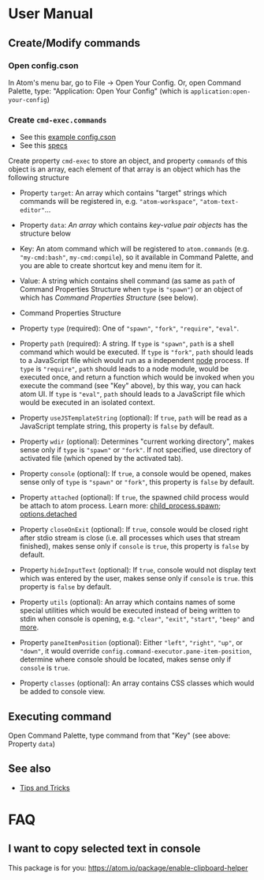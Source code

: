 
# User Manual

## Create/Modify commands

### Open config.cson

In Atom's menu bar, go to File &rarr; Open Your Config.
Or, open Command Palette, type: "Application: Open Your Config" (which is `application:open-your-config`)

### Create `cmd-exec.commands`

 * See this [example config.cson](../../examples/config.cson#L12)
 * See this [specs](../specs/config.cmd-exec.commands.txt)

Create property `cmd-exec` to store an object, and property `commands` of this object is an array, each element of that array is an object which has the following structure

 - Property `target`: An array which contains "target" strings which commands will be registered in, e.g. `"atom-workspace"`, `"atom-text-editor"`...

 - Property `data`: *An array* which contains *key-value pair objects* has the structure below

  - Key: An atom command which will be registered to `atom.commands` (e.g. `"my-cmd:bash"`, `my-cmd:compile`), so it available in Command Palette, and you are able to create shortcut key and menu item for it.

  - Value: A string which contains shell command (as same as `path` of Command Properties Structure when `type` is `"spawn"`) or an object of which has *Command Properties Structure* (see below).

 - Command Properties Structure

  - Property `type` (required): One of `"spawn"`, `"fork"`, `"require"`, `"eval"`.

  - Property `path` (required): A string. If `type` is `"spawn"`, `path` is a shell command which would be executed. If `type` is `"fork"`, `path` should leads to a JavaScript file which would run as a independent [node](https://nodejs.org) process. If `type` is `"require"`, `path` should leads to a node module, would be executed once, and return a function which would be invoked when you execute the command (see "Key" above), by this way, you can hack atom UI. If `type` is `"eval"`, `path` should leads to a JavaScript file which would be executed in an isolated context.

  - Property `useJSTemplateString` (optional): If `true`, `path` will be read as a JavaScript template string, this property is `false` by default.

  - Property `wdir` (optional): Determines "current working directory", makes sense only if `type` is `"spawn"` or `"fork"`. If not specified, use directory of activated file (which opened by the activated tab).

  - Property `console` (optional): If `true`, a console would be opened, makes sense only of `type` is `"spawn"` or `"fork"`, this property is `false` by default.
  
  - Property `attached` (optional): If `true`, the spawned child process would be attach to atom process. Learn more: [child_process.spawn](https://nodejs.org/api/child_process.html#child_process_child_process_spawn_command_args_options); [options.detached](https://nodejs.org/api/child_process.html#child_process_options_detached)

  - Property `closeOnExit` (optional): If `true`, console would be closed right after stdio stream is close (i.e. all processes which uses that stream finished), makes sense only if `console` is `true`, this property is `false` by default.

  - Property `hideInputText` (optional): If `true`, console would not display text which was entered by the user, makes sense only if `console` is `true`. this property is `false` by default.

  - Property `utils` (optional): An array which contains names of some special utilities which would be executed instead of being written to stdin when console is opening, e.g. `"clear"`, `"exit"`, `"start"`, `"beep"` and [more](https://github.com/ksxatompackages/cmd-exec/blob/master/lib/special-commands.js#L98).

  - Property `paneItemPosition` (optional): Either `"left"`, `"right"`, `"up"`, or `"down"`, it would override `config.command-executor.pane-item-position`, determine where console should be located, makes sense only if `console` is `true`.

  - Property `classes` (optional): An array contains CSS classes which would be added to console view.

## Executing command

Open Command Palette, type command from that "Key" (see above: Property `data`)

## See also
 * [Tips and Tricks](./tips-and-tricks.md)

# FAQ

## I want to copy selected text in console
This package is for you: https://atom.io/package/enable-clipboard-helper

